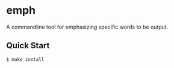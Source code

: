 emph
============

A commandline tool for emphasizing specific words to be output.

## Quick Start

```
$ make install
```

